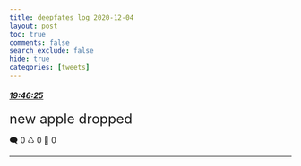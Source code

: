 ```yaml
---
title: deepfates log 2020-12-04
layout: post
toc: true
comments: false
search_exclude: false
hide: true
categories: [tweets]
---
```



#### <a href = "https://twitter.com/deepfates/status/1335052878851928064">*19:46:25*</a>

<font size="5">new apple dropped</font>



🗨️ 0 ♺ 0 🤍  0   

---
    
            

